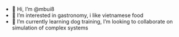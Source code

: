 - 👋 Hi, I’m @mbui8
- 👀 I’m interested in gastronomy, i like vietnamese food
- 🌱 I’m currently learning dog training,  I’m looking to collaborate on simulation of complex systems

<!---
mbui8/mbui8 is a ✨ special ✨ repository because its `README.md` (this file) appears on your GitHub profile.
You can click the Preview link to take a look at your changes.
--->
